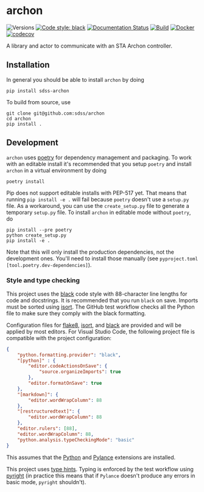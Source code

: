 # archon

![Versions](https://img.shields.io/badge/python->3.8-blue)
[![Code style: black](https://img.shields.io/badge/code%20style-black-000000.svg)](https://github.com/psf/black)
[![Documentation Status](https://readthedocs.org/projects/sdss-archon/badge/?version=latest)](https://sdss-archon.readthedocs.io/en/latest/?badge=latest)
[![Build](https://img.shields.io/github/workflow/status/sdss/archon/Test)](https://github.com/sdss/archon/actions)
[![Docker](https://img.shields.io/github/workflow/status/sdss/archon/Docker)](https://hub.docker.com/repository/docker/lvmi/archon)
[![codecov](https://codecov.io/gh/sdss/archon/branch/main/graph/badge.svg)](https://codecov.io/gh/sdss/archon)


A library and actor to communicate with an STA Archon controller.


## Installation

In general you should be able to install ``archon`` by doing

```console
pip install sdss-archon
```

To build from source, use

```console
git clone git@github.com:sdss/archon
cd archon
pip install .
```

## Development

`archon` uses [poetry](http://poetry.eustace.io/) for dependency management and packaging. To work with an editable install it's recommended that you setup `poetry` and install `archon` in a virtual environment by doing

```console
poetry install
```

Pip does not support editable installs with PEP-517 yet. That means that running `pip install -e .` will fail because `poetry` doesn't use a `setup.py` file. As a workaround, you can use the `create_setup.py` file to generate a temporary `setup.py` file. To install `archon` in editable mode without `poetry`, do

```console
pip install --pre poetry
python create_setup.py
pip install -e .
```

Note that this will only install the production dependencies, not the development ones. You'll need to install those manually (see `pyproject.toml` `[tool.poetry.dev-dependencies]`).

### Style and type checking

This project uses the [black](https://github.com/psf/black) code style with 88-character line lengths for code and docstrings. It is recommended that you run `black` on save. Imports must be sorted using [isort](https://pycqa.github.io/isort/). The GitHub test workflow checks all the Python file to make sure they comply with the black formatting.

Configuration files for [flake8](https://flake8.pycqa.org/en/latest/), [isort](https://pycqa.github.io/isort/), and [black](https://github.com/psf/black) are provided and will be applied by most editors. For Visual Studio Code, the following project file is compatible with the project configuration:

```json
{
    "python.formatting.provider": "black",
    "[python]" : {
        "editor.codeActionsOnSave": {
            "source.organizeImports": true
        },
        "editor.formatOnSave": true
    },
    "[markdown]": {
        "editor.wordWrapColumn": 88
    },
    "[restructuredtext]": {
        "editor.wordWrapColumn": 88
    },
    "editor.rulers": [88],
    "editor.wordWrapColumn": 88,
    "python.analysis.typeCheckingMode": "basic"
}
```

This assumes that the [Python](https://marketplace.visualstudio.com/items?itemName=ms-python.python) and [Pylance](https://marketplace.visualstudio.com/items?itemName=ms-python.vscode-pylance) extensions are installed.

This project uses [type hints](https://docs.python.org/3/library/typing.html). Typing is enforced by the test workflow using [pyright](https://github.com/microsoft/pyright) (in practice this means that if ``Pylance`` doesn't produce any errors in basic mode, ``pyright`` shouldn't).

